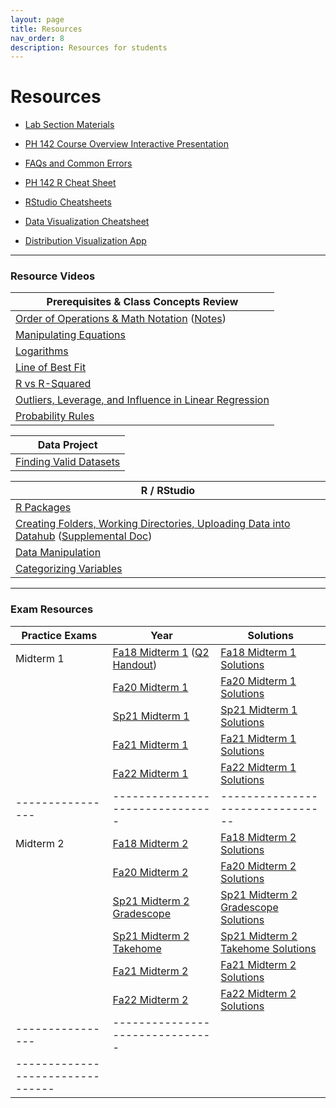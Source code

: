 ```yaml
---
layout: page
title: Resources
nav_order: 8
description: Resources for students
---
```

# Resources

- [Lab Section Materials](https://drive.google.com/drive/u/2/folders/1uAVWJuQRHzygMkhtEYxUIZAFDu69ysiu)
- [PH 142 Course Overview Interactive Presentation](https://prezi.com/p/xpqdo6z9nbhw/learning-from-data/)
- [FAQs and Common Errors](https://ph142-ucb.github.io/fa24/src/resources/faq/)
- [PH 142 R Cheat Sheet](https://docs.google.com/document/d/1mVhjngYDDcrlOvaBB5SfuKaU3O1btxZU45BOj0DXc48/edit#) 
- [RStudio Cheatsheets](https://www.rstudio.com/resources/cheatsheets/)
- [Data Visualization Cheatsheet](https://rstudio.github.io/cheatsheets/html/data-visualization.html)

- [Distribution Visualization App](https://geneho.shinyapps.io/oomphstat-v2/_w_ff2f84d7/_w_c7a34e2e/)

<hr>

### Resource Videos

| Prerequisites & Class Concepts Review                                                                                                                               | 
|-------------------------------------------------------------------------------------------------------------------------------------------------------------------|
| [Order of Operations & Math Notation](https://www.youtube.com/watch?v=q169gG-f8NU) ([Notes](https://ph142-ucb.github.io/fa24/src/resources/review_math_nolan.pdf)) |
| [Manipulating Equations](https://www.youtube.com/watch?v=6zenzwW2iv8)                                                                                             |
| [Logarithms](https://www.youtube.com/watch?v=3Ygq9CqaNlA)                                                                                                         |
| [Line of Best Fit](https://www.youtube.com/watch?v=fQJCbrno2CQ)                                                                                                   |
| [R vs R-Squared](https://www.youtube.com/watch?v=WSFMBgEi3iw)                                                                                                     |
| [Outliers, Leverage, and Influence in Linear Regression](https://www.youtube.com/watch?v=_rHvQfwCQlg)                                                             |
| [Probability Rules](https://www.youtube.com/watch?v=phYMnGGT0Ro)                                                                                                  |

| Data Project                                      |
|---------------------------------------------------|
| [Finding Valid Datasets](https://www.youtube.com/watch?v=-W8aECcQ2dg)


| R / RStudio                                                                                                                                                                                                                     |
|---------------------------------------------------------------------------------------------------------------------------------------------------------------------------------------------------------------------------------|
| [R Packages](https://www.youtube.com/watch?v=FcnbaSm_vug)                                                                                                                                                                       |
| [Creating Folders, Working Directories, Uploading Data into Datahub](https://www.youtube.com/watch?v=iwRA5lI3XIM) ([Supplemental Doc](https://docs.google.com/document/d/1a00RtBiiaXoBKSk_2oStR6o7lmRe52PN6X6Mmr9vWrs/edit))    |
| [Data Manipulation](https://www.youtube.com/watch?v=96A0TuJ43hk)                                                                                                                                                                |
| [Categorizing Variables](https://youtu.be/wyJu6lX-2Vc)                                                                                                                                                                         |

<hr>

### Exam Resources

| Practice Exams | Year                          | Solutions                      |
|----------------|-------------------------------|--------------------------------|
| Midterm 1      | [Fa18 Midterm 1](https://ph142-ucb.github.io/fa24/src/resources/mt1/fa18-mt1.pdf) ([Q2 Handout](https://ph142-ucb.github.io/fa24/src/resources/mt1/fa18-mt1-supp.pdf)) | [Fa18 Midterm 1 Solutions](https://ph142-ucb.github.io/fa24/src/resources/mt1/fa18-mt1-sol.pdf) |
|                | [Fa20 Midterm 1](https://ph142-ucb.github.io/fa24/src/resources/mt1/fa20-mt1.pdf) | [Fa20 Midterm 1 Solutions](https://ph142-ucb.github.io/fa24/src/resources/mt1/fa20-mt1-sol.pdf) |
|                | [Sp21 Midterm 1](https://ph142-ucb.github.io/fa24/src/resources/mt1/sp21-mt1.pdf) | [Sp21 Midterm 1 Solutions](https://ph142-ucb.github.io/fa24/src/resources/mt1/sp21-mt1-sol.pdf) |
|                | [Fa21 Midterm 1](https://ph142-ucb.github.io/fa24/src/resources/mt1/fa21-mt1.pdf) | [Fa21 Midterm 1 Solutions](https://ph142-ucb.github.io/fa24/src/resources/mt1/fa21-mt1-sol.pdf) |
|                | [Fa22 Midterm 1](https://ph142-ucb.github.io/fa24/src/resources/mt1/Midterm1_Fa2022_V2.pdf) | [Fa22 Midterm 1 Solutions](https://ph142-ucb.github.io/fa24/src/resources/mt1/Midterm1_Fa2022_V2-sol.pdf) |
|----------------|-------------------------------|--------------------------------|
| Midterm 2      | [Fa18 Midterm 2](https://ph142-ucb.github.io/fa24/src/resources/mt2/mt2_fa18.pdf) | [Fa18 Midterm 2 Solutions](https://ph142-ucb.github.io/fa24/src/resources/mt2/mt2_fa18_SOLUTIONS.pdf) |
|                | [Fa20 Midterm 2](https://ph142-ucb.github.io/fa24/src/resources/mt2/mt2_fa20.pdf) | [Fa20 Midterm 2 Solutions](https://ph142-ucb.github.io/fa24/src/resources/mt2/mt2_fa20_SOLUTIONS.pdf) |
|                | [Sp21 Midterm 2 Gradescope](https://ph142-ucb.github.io/fa24/src/resources/mt2/mt2_sp21_gradescope.pdf) | [Sp21 Midterm 2 Gradescope Solutions](https://ph142-ucb.github.io/fa24/src/resources/mt2/mt2_sp21_gradescope_SOLUTIONS.pdf) |
|                | [Sp21 Midterm 2 Takehome](https://ph142-ucb.github.io/fa24/src/resources/mt2/mt2_sp21_takehome.pdf) | [Sp21 Midterm 2 Takehome Solutions](https://ph142-ucb.github.io/fa24/src/resources/mt2/mt2_sp21_takehome_SOLUTIONS.pdf) |
|                | [Fa21 Midterm 2](https://ph142-ucb.github.io/fa24/src/resources/mt2/mt2_fa21.pdf) | [Fa21 Midterm 2 Solutions](https://ph142-ucb.github.io/fa24/src/resources/mt2/mt2_fa21_SOLUTIONS.pdf) |
|                | [Fa22 Midterm 2](https://ph142-ucb.github.io/fa24/src/resources/mt2/mt2_fa22.pdf) | [Fa22 Midterm 2 Solutions](https://ph142-ucb.github.io/fa24/src/resources/mt2/mt2_fa22_SOLUTIONS.pdf) |
|----------------|-------------------------------|
--------------------------------|

<!--
| Final          | [Fa19 Final](https://ph142-ucb.github.io/fa24/src/resources/final/final_fa19.pdf) | [Fa19 Final Solutions](https://ph142-ucb.github.io/fa24/src/resources/final/final_fa19_SOLUTIONS.pdf) |
|                | [Fa20 Final](https://ph142-ucb.github.io/fa24/src/resources/final/final_fa20.pdf) | [Fa20 Final Solutions](https://ph142-ucb.github.io/fa24/src/resources/final/final_fa20_SOLUTIONS.pdf) |
|                | [Sp21 Final Takehome](https://ph142-ucb.github.io/fa24/src/resources/final/final_sp21_takehome.pdf) | [Sp21 Final Takehome Solutions](https://ph142-ucb.github.io/fa24/src/resources/final/final_sp21_takehome_SOLUTIONS.pdf) |
|                | [Sp21 Final Gradescope](https://ph142-ucb.github.io/fa24/src/resources/final/final_sp21_timed.pdf) | [Sp21 Final Gradescope Solutions](https://ph142-ucb.github.io/fa24/src/resources/final/final_sp21_timed_SOLUTIONS.pdf) |  
|                | [Fa21 Final](https://ph142-ucb.github.io/fa24/src/resources/final/final_fa21.pdf) | [Fa21 Final Solutions](https://ph142-ucb.github.io/fa24/src/resources/final/final_fa21_SOLUTIONS.pdf) |
|                | [Fa23 Final](https://ph142-ucb.github.io/fa24/src/resources/final/Final_Fa2023.pdf) | [Fa23 Final Solutions](https://ph142-ucb.github.io/fa24/src/resources/final/Final_Fa2023_solutions.pdf) |
-->